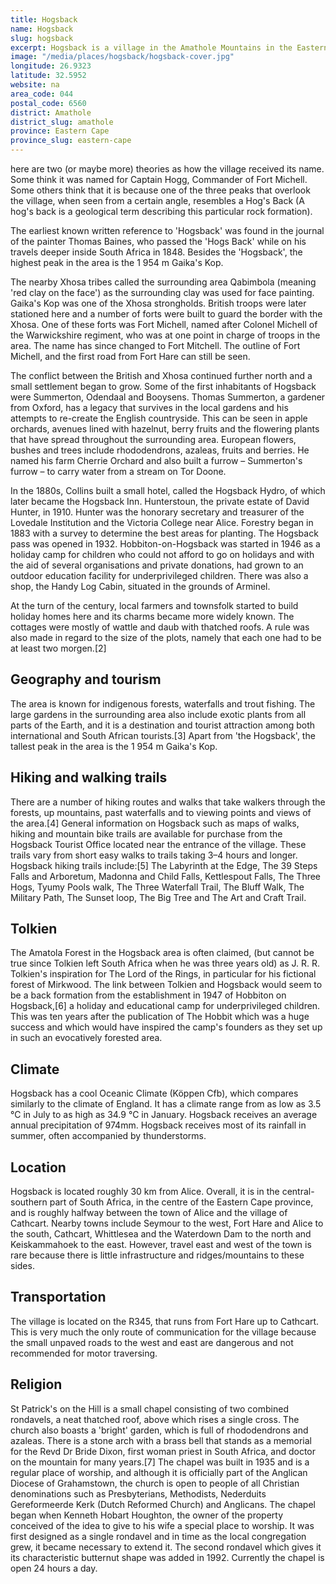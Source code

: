 ```yaml
---
title: Hogsback
name: Hogsback
slug: hogsback
excerpt: Hogsback is a village in the Amathole Mountains in the Eastern Cape Province, South Africa.
image: "/media/places/hogsback/hogsback-cover.jpg"
longitude: 26.9323
latitude: 32.5952
website: na
area_code: 044
postal_code: 6560
district: Amathole
district_slug: amathole
province: Eastern Cape
province_slug: eastern-cape
---
```

here are two (or maybe more) theories as how the village received its name. Some think it was named for Captain Hogg, Commander of Fort Michell. Some others think that it is because one of the three peaks that overlook the village, when seen from a certain angle, resembles a Hog's Back (A hog's back is a geological term describing this particular rock formation).

The earliest known written reference to 'Hogsback' was found in the journal of the painter Thomas Baines, who passed the 'Hogs Back' while on his travels deeper inside South Africa in 1848. Besides the 'Hogsback', the highest peak in the area is the 1 954 m Gaika's Kop.

The nearby Xhosa tribes called the surrounding area Qabimbola (meaning 'red clay on the face') as the surrounding clay was used for face painting. Gaika's Kop was one of the Xhosa strongholds. British troops were later stationed here and a number of forts were built to guard the border with the Xhosa. One of these forts was Fort Michell, named after Colonel Michell of the Warwickshire regiment, who was at one point in charge of troops in the area. The name has since changed to Fort Mitchell. The outline of Fort Michell, and the first road from Fort Hare can still be seen.

The conflict between the British and Xhosa continued further north and a small settlement began to grow. Some of the first inhabitants of Hogsback were Summerton, Odendaal and Booysens. Thomas Summerton, a gardener from Oxford, has a legacy that survives in the local gardens and his attempts to re-create the English countryside. This can be seen in apple orchards, avenues lined with hazelnut, berry fruits and the flowering plants that have spread throughout the surrounding area. European flowers, bushes and trees include rhododendrons, azaleas, fruits and berries. He named his farm Cherrie Orchard and also built a furrow – Summerton's furrow – to carry water from a stream on Tor Doone.

In the 1880s, Collins built a small hotel, called the Hogsback Hydro, of which later became the Hogsback Inn. Hunterstoun, the private estate of David Hunter, in 1910. Hunter was the honorary secretary and treasurer of the Lovedale Institution and the Victoria College near Alice. Forestry began in 1883 with a survey to determine the best areas for planting. The Hogsback pass was opened in 1932. Hobbiton-on-Hogsback was started in 1946 as a holiday camp for children who could not afford to go on holidays and with the aid of several organisations and private donations, had grown to an outdoor education facility for underprivileged children. There was also a shop, the Handy Log Cabin, situated in the grounds of Arminel.

At the turn of the century, local farmers and townsfolk started to build holiday homes here and its charms became more widely known. The cottages were mostly of wattle and daub with thatched roofs. A rule was also made in regard to the size of the plots, namely that each one had to be at least two morgen.[2]

## Geography and tourism
The area is known for indigenous forests, waterfalls and trout fishing. The large gardens in the surrounding area also include exotic plants from all parts of the Earth, and it is a destination and tourist attraction among both international and South African tourists.[3] Apart from 'the Hogsback', the tallest peak in the area is the 1 954 m Gaika's Kop.

## Hiking and walking trails
There are a number of hiking routes and walks that take walkers through the forests, up mountains, past waterfalls and to viewing points and views of the area.[4] General information on Hogsback such as maps of walks, hiking and mountain bike trails are available for purchase from the Hogsback Tourist Office located near the entrance of the village. These trails vary from short easy walks to trails taking 3–4 hours and longer. Hogsback hiking trails include:[5] The Labyrinth at the Edge, The 39 Steps Falls and Arboretum, Madonna and Child Falls, Kettlespout Falls, The Three Hogs, Tyumy Pools walk, The Three Waterfall Trail, The Bluff Walk, The Military Path, The Sunset loop, The Big Tree and The Art and Craft Trail.

## Tolkien
The Amatola Forest in the Hogsback area is often claimed, (but cannot be true since Tolkien left South Africa when he was three years old) as J. R. R. Tolkien's inspiration for The Lord of the Rings, in particular for his fictional forest of Mirkwood. The link between Tolkien and Hogsback would seem to be a back formation from the establishment in 1947 of Hobbiton on Hogsback,[6] a holiday and educational camp for underprivileged children. This was ten years after the publication of The Hobbit which was a huge success and which would have inspired the camp's founders as they set up in such an evocatively forested area.

## Climate
Hogsback has a cool Oceanic Climate (Köppen Cfb), which compares similarly to the climate of England. It has a climate range from as low as 3.5 °C in July to as high as 34.9 °C in January. Hogsback receives an average annual precipitation of 974mm. Hogsback receives most of its rainfall in summer, often accompanied by thunderstorms.

## Location
Hogsback is located roughly 30 km from Alice. Overall, it is in the central-southern part of South Africa, in the centre of the Eastern Cape province, and is roughly halfway between the town of Alice and the village of Cathcart. Nearby towns include Seymour to the west, Fort Hare and Alice to the south, Cathcart, Whittlesea and the Waterdown Dam to the north and Keiskammahoek to the east. However, travel east and west of the town is rare because there is little infrastructure and ridges/mountains to these sides.

## Transportation
The village is located on the R345, that runs from Fort Hare up to Cathcart. This is very much the only route of communication for the village because the small unpaved roads to the west and east are dangerous and not recommended for motor traversing.

## Religion
St Patrick's on the Hill is a small chapel consisting of two combined rondavels, a neat thatched roof, above which rises a single cross. The church also boasts a 'bright' garden, which is full of rhododendrons and azaleas. There is a stone arch with a brass bell that stands as a memorial for the Revd Dr Bride Dixon, first woman priest in South Africa, and doctor on the mountain for many years.[7] The chapel was built in 1935 and is a regular place of worship, and although it is officially part of the Anglican Diocese of Grahamstown, the church is open to people of all Christian denominations such as Presbyterians, Methodists, Nederduits Gereformeerde Kerk (Dutch Reformed Church) and Anglicans. The chapel began when Kenneth Hobart Houghton, the owner of the property conceived of the idea to give to his wife a special place to worship. It was first designed as a single rondavel and in time as the local congregation grew, it became necessary to extend it. The second rondavel which gives it its characteristic butternut shape was added in 1992. Currently the chapel is open 24 hours a day.